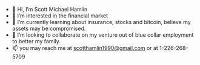- 👋 Hi, I’m Scott Michael Hamlin 
- 👀 I’m interested in the financial market 
- 🌱 I’m currently learning about insurance, stocks and bitcoin, believe my assets may be compromised.
- 💞️ I’m looking to collaborate on my venture out of blue collar employment to better my family.
- 📫 you may reach me at scotthamlin1990@gmail.com or at 1-226-268-5709

<!---
Hamlin costume technologies is a ✨ special ✨ repository because its a dream to leave a legacy for the future generations so they my hold it sacred to my name
You can click the Preview link to take a look at your changes.
--->
